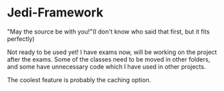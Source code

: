 Jedi-Framework
==============

"May the source be with you!"(I don't know who said that first, but it fits perfectly)

Not ready to be used yet! I have exams now, will be working on the project after the exams. 
Some of the classes need to be moved in other folders, and some have unnecessary code which I have used in other projects.

The coolest feature is probably the caching option.